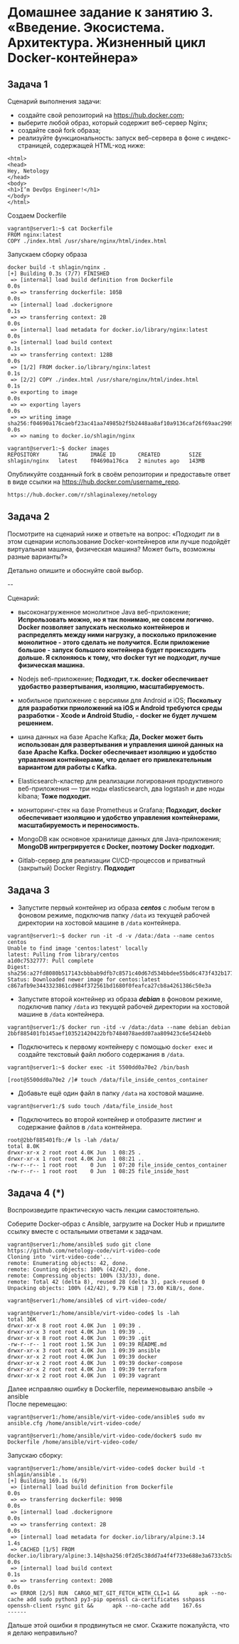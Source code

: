 
# Домашнее задание к занятию 3. «Введение. Экосистема. Архитектура. Жизненный цикл Docker-контейнера»


## Задача 1

Сценарий выполнения задачи:

- создайте свой репозиторий на https://hub.docker.com;
- выберите любой образ, который содержит веб-сервер Nginx;
- создайте свой fork образа;
- реализуйте функциональность:
запуск веб-сервера в фоне с индекс-страницей, содержащей HTML-код ниже:
```
<html>
<head>
Hey, Netology
</head>
<body>
<h1>I’m DevOps Engineer!</h1>
</body>
</html>
```

Создаем Dockerfile
```
vagrant@server1:~$ cat Dockerfile
FROM nginx:latest
COPY ./index.html /usr/share/nginx/html/index.html
```

Запускаем сборку образа 
```
docker build -t shlagin/nginx .
[+] Building 0.3s (7/7) FINISHED
 => [internal] load build definition from Dockerfile                                                                                                                      0.0s
 => => transferring dockerfile: 105B                                                                                                                                      0.0s
 => [internal] load .dockerignore                                                                                                                                         0.1s
 => => transferring context: 2B                                                                                                                                           0.0s
 => [internal] load metadata for docker.io/library/nginx:latest                                                                                                           0.0s
 => [internal] load build context                                                                                                                                         0.1s
 => => transferring context: 128B                                                                                                                                         0.0s
 => [1/2] FROM docker.io/library/nginx:latest                                                                                                                             0.1s
 => [2/2] COPY ./index.html /usr/share/nginx/html/index.html                                                                                                               0.1s
 => exporting to image                                                                                                                                                    0.0s
 => => exporting layers                                                                                                                                                   0.0s
 => => writing image sha256:f04690a176caebf23ac41aa74985b2f5b2448aa8af10a9136caf26f69aac2909                                                                              0.0s
 => => naming to docker.io/shlagin/nginx
```

```
vagrant@server1:~$ docker images
REPOSITORY      TAG       IMAGE ID       CREATED         SIZE
shlagin/nginx   latest    f04690a176ca   2 minutes ago   143MB
```


Опубликуйте созданный fork в своём репозитории и предоставьте ответ в виде ссылки на https://hub.docker.com/username_repo.

```
https://hub.docker.com/r/shlaginalexey/netology
```

## Задача 2

Посмотрите на сценарий ниже и ответьте на вопрос:
«Подходит ли в этом сценарии использование Docker-контейнеров или лучше подойдёт виртуальная машина, физическая машина? Может быть, возможны разные варианты?»

Детально опишите и обоснуйте свой выбор.

--

Сценарий:

- высоконагруженное монолитное Java веб-приложение;
<b>Испрользовать можно, но я так понимаю, не совсем логично. Docker позволяет запускать несколько контейнеров и распределять между ними нагрузку, а посколько приложение монолитное - этого сделать не получится. Если приложение большое - запуск большого контейнера будет происходить дольше.
Я склоняюсь к тому, что docker тут не подходит, лучше физическая машина.</b>


- Nodejs веб-приложение;
<b>Подходит, т.к. docker обеспечивает удобаство развертывания, изоляцию, масштабируемость.</b>


- мобильное приложение c версиями для Android и iOS;
<b>Поскольку для разработки приоложений на iOS и Android требуются среды разработки - Xcode и Android Studio, - docker не будет лучшем решением. </b>


- шина данных на базе Apache Kafka;
<b>Да, Docker может быть использован для развертывания и управления шиной данных на базе Apache Kafka. Docker обеспечивает изоляцию и удобство управления контейнерами, что делает его привлекательным вариантом для работы с Kafka.</b>

- Elasticsearch-кластер для реализации логирования продуктивного веб-приложения — три ноды elasticsearch, два logstash и две ноды kibana;
<b>Тоже подходит.</b>

- мониторинг-стек на базе Prometheus и Grafana;
<b>Подходит, docker обеспечивает изоляцию и удобство управления контейнерами, масштабируемость и переносимость.</b>

- MongoDB как основное хранилище данных для Java-приложения;
<b>MongoDB интрегрируется с Docker, поэтому Docker подходит.</b>

- Gitlab-сервер для реализации CI/CD-процессов и приватный (закрытый) Docker Registry.
<b>Подходит</b>

## Задача 3

- Запустите первый контейнер из образа ***centos*** c любым тегом в фоновом режиме, подключив папку ```/data``` из текущей рабочей директории на хостовой машине в ```/data``` контейнера.

```
vagrant@server1:~$ docker run -it -d -v /data:/data --name centos centos
Unable to find image 'centos:latest' locally
latest: Pulling from library/centos
a1d0c7532777: Pull complete
Digest: sha256:a27fd8080b517143cbbbab9dfb7c8571c40d67d534bbdee55bd6c473f432b177
Status: Downloaded newer image for centos:latest
c867afb9e3443323861cd984f372561bd1680f0feafca27cb8a4261386c50e3a
```

- Запустите второй контейнер из образа ***debian*** в фоновом режиме, подключив папку ```/data``` из текущей рабочей директории на хостовой машине в ```/data``` контейнера.

```
vagrant@server1:/$ docker run -itd -v /data:/data --name debian debian
2bbf885401fb145aef103521420422bfb7484078aedd07aa809423c6e5424ebb
```

- Подключитесь к первому контейнеру с помощью ```docker exec``` и создайте текстовый файл любого содержания в ```/data```.

```
vagrant@server1:~$ docker exec -it 5500dd0a70e2 /bin/bash

[root@5500dd0a70e2 /]# touch /data/file_inside_centos_container
```

- Добавьте ещё один файл в папку ```/data``` на хостовой машине.

```
vagrant@server1:/$ sudo touch /data/file_inside_host
```

- Подключитесь во второй контейнер и отобразите листинг и содержание файлов в ```/data``` контейнера.

```
root@2bbf885401fb:/# ls -lah /data/
total 8.0K
drwxr-xr-x 2 root root 4.0K Jun  1 08:25 .
drwxr-xr-x 1 root root 4.0K Jun  1 08:21 ..
-rw-r--r-- 1 root root    0 Jun  1 07:20 file_inside_centos_container
-rw-r--r-- 1 root root    0 Jun  1 08:25 file_inside_host
```

## Задача 4 (*)

Воспроизведите практическую часть лекции самостоятельно.

Соберите Docker-образ с Ansible, загрузите на Docker Hub и пришлите ссылку вместе с остальными ответами к задачам.

```
vagrant@server1:/home/ansible$ sudo git clone https://github.com/netology-code/virt-video-code
Cloning into 'virt-video-code'...
remote: Enumerating objects: 42, done.
remote: Counting objects: 100% (42/42), done.
remote: Compressing objects: 100% (33/33), done.
remote: Total 42 (delta 8), reused 28 (delta 3), pack-reused 0
Unpacking objects: 100% (42/42), 9.79 KiB | 73.00 KiB/s, done.

vagrant@server1:/home/ansible$ cd virt-video-code/

vagrant@server1:/home/ansible/virt-video-code$ ls -lah
total 36K
drwxr-xr-x 8 root root 4.0K Jun  1 09:39 .
drwxr-xr-x 3 root root 4.0K Jun  1 09:39 ..
drwxr-xr-x 8 root root 4.0K Jun  1 09:39 .git
-rw-r--r-- 1 root root 1.5K Jun  1 09:39 README.md
drwxr-xr-x 3 root root 4.0K Jun  1 09:39 ansible
drwxr-xr-x 2 root root 4.0K Jun  1 09:39 docker
drwxr-xr-x 2 root root 4.0K Jun  1 09:39 docker-compose
drwxr-xr-x 2 root root 4.0K Jun  1 09:39 terraform
drwxr-xr-x 2 root root 4.0K Jun  1 09:39 vagrant
```

Далее исправляю ошибку в Dockerfile, переименовываю ansbile -> ansible <br>
После перемещаю: 
```
vagrant@server1:/home/ansible/virt-video-code/ansible$ sudo mv ansible.cfg /home/ansible/virt-video-code/

vagrant@server1:/home/ansible/virt-video-code/docker$ sudo mv Dockerfile /home/ansible/virt-video-code/

```

Запускаю сборку:
```
vagrant@server1:/home/ansible/virt-video-code$ docker build -t shlagin/ansible .
[+] Building 169.1s (6/9)
 => [internal] load build definition from Dockerfile                                                                                                                                         0.0s
 => => transferring dockerfile: 909B                                                                                                                                                         0.0s
 => [internal] load .dockerignore                                                                                                                                                            0.0s
 => => transferring context: 2B                                                                                                                                                              0.0s
 => [internal] load metadata for docker.io/library/alpine:3.14                                                                                                                               1.4s
 => CACHED [1/5] FROM docker.io/library/alpine:3.14@sha256:0f2d5c38dd7a4f4f733e688e3a6733cb5ab1ac6e3cb4603a5dd564e5bfb80eed                                                                  0.0s
 => [internal] load build context                                                                                                                                                            0.1s
 => => transferring context: 200B                                                                                                                                                            0.0s
 => ERROR [2/5] RUN  CARGO_NET_GIT_FETCH_WITH_CLI=1 &&      apk --no-cache add sudo python3 py3-pip openssl ca-certificates sshpass openssh-client rsync git &&      apk --no-cache add    167.6s
------

```

Дальше этой ошибки я продвинуться не смог.
Скажите пожалуйста, что я делаю неправильно?



